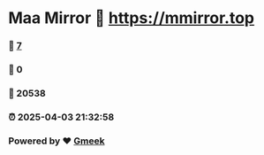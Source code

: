 # Maa Mirror :link: https://mmirror.top 
### :page_facing_up: [7](https://mmirror.top/tag.html) 
### :speech_balloon: 0 
### :hibiscus: 20538 
### :alarm_clock: 2025-04-03 21:32:58 
### Powered by :heart: [Gmeek](https://github.com/Meekdai/Gmeek)
